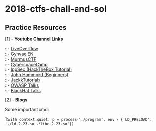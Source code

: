 # 2018-ctfs-chall-and-sol


 
<h2>Practice Resources</h2>

[1] - **Youtube Channel Links** 

  ::- [LiveOverflow](https://www.youtube.com/channel/UClcE-kVhqyiHCcjYwcpfj9w)<br>
	::- [GynvaelEN](https://www.youtube.com/user/GynvaelEN)<br>
	::- [MurmusCTF](https://www.youtube.com/c/MurmusCTF)<br>
	::- [CyberspaceCamp](https://www.youtube.com/c/CyberspaceCamp)<br>
	::- [IppSec (HackTheBox Tutorial)](https://www.youtube.com/channel/UCa6eh7gCkpPo5XXUDfygQQA)<br>
	::- [John Hammond (Beginners)](https://www.youtube.com/channel/UCVeW9qkBjo3zosnqUbG7CFw)<br>
	::- [JackkTutorials](https://www.youtube.com/user/JackkTutorials)<br>
  ::- [OWASP Talks](https://www.youtube.com/channel/UCe8j61ABYDuPTdtjItD2veA)<br>
  ::- [BlackHat Talks](https://www.youtube.com/channel/UCJ6q9Ie29ajGqKApbLqfBOg)<br>

[2] - **Blogs**






Some important cmd:<br>

1:`with context.quiet:
    p = process('./program', env = {'LD_PRELOAD': './ld-2.23.so ./libc-2.23.so'})`
